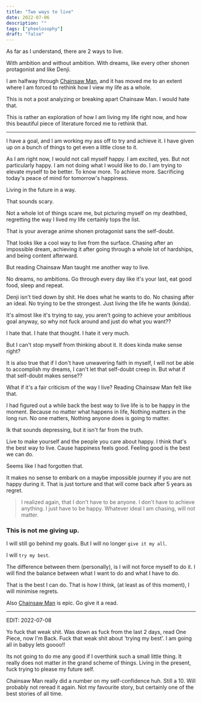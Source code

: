 ```yaml
---
title: "Two ways to live"
date: 2022-07-06
description: ""
tags: ["pheelosophy"]
draft: "false"
---
```



As far as I understand, there are 2 ways to live.

With ambition and without ambition. With dreams, like every other shonen protagonist and like Denji.

I am halfway through [Chainsaw Man](https://mangasee123.com/manga/Chainsaw-Man-Color), and it has moved me to an extent where I am forced to rethink how I view my life as a whole.

This is not a post analyzing or breaking apart Chainsaw Man. I would hate that.

This is rather an exploration of how I am living my life right now, and how this beautiful piece of literature forced me to rethink that.

---

I have a goal, and I am working my ass off to try and achieve it. I have given up on a bunch of things to get even a little close to it.

As I am right now, I would not call myself happy. I am excited, yes. But not particularly happy. I am not doing what I would like to do. I am trying to elevate myself to be better. To know more. To achieve more.
Sacrificing today's peace of mind for tomorrow's happiness.

Living in the future in a way.

That sounds scary.

Not a whole lot of things scare me, but picturing myself on my deathbed, regretting the way I lived my life certainly tops the list.

That is your average anime shonen protagonist sans the self-doubt.

That looks like a cool way to live from the surface. Chasing after an impossible dream, achieving it after going through a whole lot of hardships, and being content afterward. 

But reading Chainsaw Man taught me another way to live.

No dreams, no ambitions. Go through every day like it's your last, eat good food, sleep and repeat.

Denji isn't tied down by shit. He does what he wants to do. No chasing after an ideal. No trying to be the strongest. Just living the life he wants (kinda).

It's almost like it's trying to say, you aren't going to achieve your ambitious goal anyway, so why not fuck around and just do what you want??

I hate that. I hate that thought. I hate it very much.

But I can't stop myself from thinking about it. It does kinda make sense right?

It is also true that if I don't have unwavering faith in myself, I will not be able to accomplish my dreams, I can't let that self-doubt creep in.
But what if that self-doubt makes sense??

What if it's a fair criticism of the way I live? Reading Chainsaw Man felt like that.

I had figured out a while back the best way to live life is to be happy in the moment. Because no matter what happens in life, Nothing matters in the long run. No one matters, Nothing anyone does is going to matter.

Ik that sounds depressing, but it isn't far from the truth. 

Live to make yourself and the people you care about happy. I think that's the best way to live.
Cause happiness feels good. Feeling good is the best we can do.

Seems like I had forgotten that.

It makes no sense to embark on a maybe impossible journey if you are not happy during it.
That is just torture and that will come back after 5 years as regret.

> I realized again, that I don't have to be anyone. I don't have to achieve anything. I just have to be happy. Whatever ideal I am chasing, will not matter.

### This is not me giving up.

I will still go behind my goals. But I will no longer `give it my all`.

I will `try my best`.

The difference between them (personally), is I will not force myself to do it. I will find the balance between what I want to do and what I have to do.

That is the best I can do. That is how I think, (at least as of this moment), I will minimise regrets.

Also [Chainsaw Man](https://mangasee123.com/manga/Chainsaw-Man-Color) is epic. Go give it a read.

---

EDIT: 2022-07-08

Yo fuck that weak shit. Was down as fuck from the last 2 days, read One Piece, now I'm Back. Fuck that weak shit about 'trying my best'. I am going all in babyy lets goooo!!

Its not going to do me any good if I overthink such a small little thing. It really does not matter in the grand scheme of things. Living in the present, fuck trying to please my future self.

Chainsaw Man really did a number on my self-confidence huh. Still a 10. Will probably not reread it again. Not my favourite story, but certainly one of the best stories of all time.
